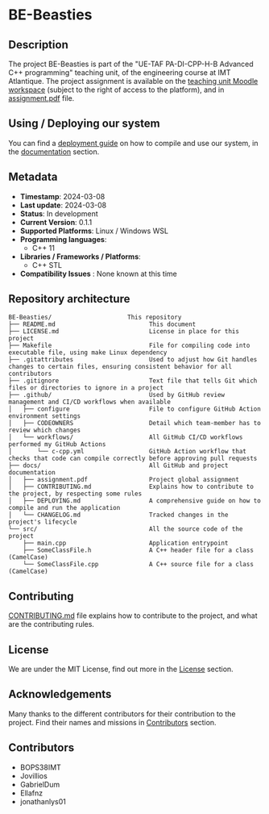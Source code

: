 # BE-Beasties

## Description

The project BE-Beasties is part of the "UE-TAF PA-DI-CPP-H-B Advanced C++ programming" teaching unit,
of the engineering course at IMT Atlantique.
The project assignment is available on the [teaching unit Moodle workspace](https://moodle.imt-atlantique.fr/pluginfile.php/36084/mod_resource/content/1/BE.pdf)
(subject to the right of access to the platform), and in [assignment.pdf](./docs/assignment.pdf) file.

## Using / Deploying our system

You can find a [deployment guide](./docs/DEPLOYING.md) on how to compile and use our system,
in the [documentation](./docs) section.

## Metadata

- **Timestamp**: 2024-03-08
- **Last update**: 2024-03-08
- **Status**: In development
- **Current Version**: 0.1.1
- **Supported Platforms**: Linux / Windows WSL
- **Programming languages**:
    - C++ 11
- **Libraries / Frameworks / Platforms**:
    - C++ STL
- **Compatibility Issues** : None known at this time

## Repository architecture

```
BE-Beasties/                     This repository
├── README.md                          This document
├── LICENSE.md                         License in place for this project
├── Makefile                           File for compiling code into executable file, using make Linux dependency
├── .gitattributes                     Used to adjust how Git handles changes to certain files, ensuring consistent behavior for all contributors
├── .gitignore                         Text file that tells Git which files or directories to ignore in a project
├── .github/                           Used by GitHub review management and CI/CD workflows when available
│   ├── configure                      File to configure GitHub Action environment settings
│   ├── CODEOWNERS                     Detail which team-member has to review which changes
│   └── workflows/                     All GitHub CI/CD workflows performed my GitHub Actions
│       └── c-cpp.yml                  GitHub Action workflow that checks that code can compile correctly before approving pull requests
├── docs/                              All GitHub and project documentation
│   ├── assignment.pdf                 Project global assignment
│   ├── CONTRIBUTING.md                Explains how to contribute to the project, by respecting some rules
│   ├── DEPLOYING.md                   A comprehensive guide on how to compile and run the application
│   └── CHANGELOG.md                   Tracked changes in the project's lifecycle
└── src/                               All the source code of the project
    ├── main.cpp                       Application entrypoint
    ├── SomeClassFile.h                A C++ header file for a class (CamelCase)
    └── SomeClassFile.cpp              A C++ source file for a class (CamelCase)
```

## Contributing

[CONTRIBUTING.md](docs/CONTRIBUTING.md) file explains how to contribute to the project,
and what are the contributing rules.

## License

We are under the MIT License, find out more in the [License](./LICENSE.md) section.

## Acknowledgements

Many thanks to the different contributors for their contribution to the project.
Find their names and missions in [Contributors](#contributors) section.

## Contributors
- BOPS38IMT
- Jovillios
- GabrielDum
- Ellafnz
- jonathanlys01
